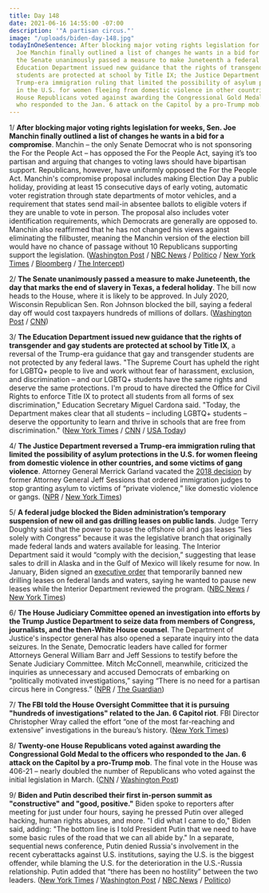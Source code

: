 ```yaml
---
title: Day 148
date: 2021-06-16 14:55:00 -07:00
description: '"A partisan circus."'
image: "/uploads/biden-day-148.jpg"
todayInOneSentence: After blocking major voting rights legislation for weeks, Sen.
  Joe Manchin finally outlined a list of changes he wants in a bid for a compromise;
  the Senate unanimously passed a measure to make Juneteenth a federal holiday; the
  Education Department issued new guidance that the rights of transgender and gay
  students are protected at school by Title IX; the Justice Department reversed a
  Trump-era immigration ruling that limited the possibility of asylum protections
  in the U.S. for women fleeing from domestic violence in other countries; and 21
  House Republicans voted against awarding the Congressional Gold Medal to the officers
  who responded to the Jan. 6 attack on the Capitol by a pro-Trump mob.
---
```


1/ **After blocking major voting rights legislation for weeks, Sen. Joe Manchin finally outlined a list of changes he wants in a bid for a compromise**. Manchin – the only Senate Democrat who is not sponsoring the For the People Act – has opposed the For the People Act, saying it’s too partisan and arguing that changes to voting laws should have bipartisan support. Republicans, however, have uniformly opposed the For the People Act. Manchin's compromise proposal includes making Election Day a public holiday, providing at least 15 consecutive days of early voting, automatic voter registration through state departments of motor vehicles, and a requirement that states send mail-in absentee ballots to eligible voters if they are unable to vote in person. The proposal also includes voter identification requirements, which Democrats are generally are opposed to. Manchin also reaffirmed that he has not changed his views against eliminating the filibuster, meaning the Manchin version of the election bill would have no chance of passage without 10 Republicans supporting support the legislation. ([Washington Post](https://www.washingtonpost.com/politics/manchin-narrows-his-demands-on-voting-legislation-bringing-democrats-closer-to-unity/2021/06/16/f588093e-cec4-11eb-8014-2f3926ca24d9_story.html) / [NBC News](https://www.nbcnews.com/politics/elections/manchin-proposes-compromise-voting-bills-n1271058) / [Politico](https://www.politico.com/news/2021/06/16/manchin-gop-elections-bill-494878) / [New York Times](https://www.nytimes.com/2021/06/16/us/politics/manchin-voting-rights.html) / [Bloomberg](https://www.bloomberg.com/news/articles/2021-06-16/manchin-lists-demands-for-voting-rights-in-bid-for-compromise?srnd=politics-vp) / [The Intercept](https://theintercept.com/2021/06/16/joe-manchin-leaked-billionaire-donors-no-labels/))

2/ **The Senate unanimously passed a measure to make Juneteenth, the day that marks the end of slavery in Texas, a federal holiday**. The bill now heads to the House, where it is likely to be approved. In July 2020, Wisconsin Republican Sen. Ron Johnson blocked the bill, saying a federal day off would cost taxpayers hundreds of millions of dollars. ([Washington Post](https://www.washingtonpost.com/politics/senate-slavery-juneteenth-federal-holiday/2021/06/15/be848978-ce1d-11eb-8cd2-4e95230cfac2_story.html) / [CNN](https://www.cnn.com/2021/06/15/politics/juneteenth-federal-holiday-senate-vote/index.html))

3/ **The Education Department issued new guidance that the rights of transgender and gay students are protected at school by Title IX**, a reversal of the Trump-era guidance that gay and transgender students are not protected by any federal laws.  "The Supreme Court has upheld the right for LGBTQ\+ people to live and work without fear of harassment, exclusion, and discrimination – and our LGBTQ\+ students have the same rights and deserve the same protections. I'm proud to have directed the Office for Civil Rights to enforce Title IX to protect all students from all forms of sex discrimination," Education Secretary Miguel Cardona said. "Today, the Department makes clear that all students – including LGBTQ\+ students – deserve the opportunity to learn and thrive in schools that are free from discrimination." ([New York Times](https://www.nytimes.com/2021/06/16/us/politics/title-ix-transgender-students.html) / [CNN](https://www.cnn.com/2021/06/16/politics/title-ix-lgbtq-students/) / [USA Today](https://www.usatoday.com/story/news/education/2021/06/16/transgender-students-school-title-ix-education-department/7715053002/?scrolla=5eb6d68b7fedc32c19ef33b4))

4/ **The Justice Department reversed a Trump-era immigration ruling that limited the possibility of asylum protections in the U.S. for women fleeing from domestic violence in other countries, and some victims of gang violence**. Attorney General Merrick Garland vacated the [2018 decision](https://whatthefuckjusthappenedtoday.com/2018/06/11/day-508/#4-jeff-sessions-ordered-immigration) by former Attorney General Jeff Sessions that ordered immigration judges to stop granting asylum to victims of “private violence,” like domestic violence or gangs. ([NPR](https://www.npr.org/2021/06/16/1007277888/the-justice-department-overturns-rules-that-limited-asylum-for-survivors-of-viol) / [New York Times](https://www.nytimes.com/2021/06/16/us/politics/justice-dept-asylum-gangs-domestic-abuse.html?referringSource=articleShare))

5/ **A federal judge blocked the Biden administration’s temporary suspension of new oil and gas drilling leases on public lands**. Judge Terry Doughty said that the power to pause the offshore oil and gas leases “lies solely with Congress” because it was the legislative branch that originally made federal lands and waters available for leasing. The Interior Department said it would “comply with the decision,” suggesting that lease sales to drill in Alaska and in the Gulf of Mexico will likely resume for now. In January, Biden signed an [executive order](https://whatthefuckjusthappenedtoday.com/2021/01/27/day-8/#10-biden-warned-the-climate-crisis-p) that temporarily banned new drilling leases on federal lands and waters, saying he wanted to pause new leases while the Interior Department reviewed the program. ([NBC News](https://www.nbcnews.com/politics/politics-news/federal-judge-blocks-biden-s-ban-leases-drilling-public-lands-n1270972) / [New York Times](https://www.nytimes.com/2021/06/15/climate/biden-drilling-federal-land.html))

6/ **The House Judiciary Committee opened an investigation into efforts by the Trump Justice Department to seize data from members of Congress, journalists, and the then-White House counsel**. The Department of Justice's inspector general has also opened a separate inquiry into the data seizures. In the Senate, Democratic leaders have called for former Attorneys General William Barr and Jeff Sessions to testify before the Senate Judiciary Committee. Mitch McConnell, meanwhile, criticized the inquiries as unnecessary and accused Democrats of embarking on “politically motivated investigations,” saying “There is no need for a partisan circus here in Congress.” ([NPR](https://www.npr.org/2021/06/14/1006417513/a-house-panel-will-investigate-trump-era-surveillance-by-the-department-of-justi) / [The Guardian](https://www.theguardian.com/us-news/2021/jun/16/senate-republicans-trump-justice-department-democrats-data))

7/ **The FBI told the House Oversight Committee that it is pursuing "hundreds of investigations" related to the Jan. 6 Capitol riot**. FBI Director Christopher Wray called the effort “one of the most far-reaching and extensive” investigations in the bureau’s history. ([New York Times](https://www.nytimes.com/2021/06/15/us/politics/capitol-riot-inquiry-fbi-congress.html))

8/ **Twenty-one House Republicans voted against awarding the Congressional Gold Medal to the officers who responded to the Jan. 6 attack on the Capitol by a pro-Trump mob**. The final vote in the House was 406-21 – nearly doubled the number of Republicans who voted against the initial legislation in March.  ([CNN](https://www.cnn.com/2021/06/15/politics/congressional-gold-medal-house-vote/index.html) / [Washington Post](https://www.washingtonpost.com/politics/21-house-republicans-vote-against-awarding-congressional-gold-medal-to-all-police-officers-who-responded-on-jan-6/2021/06/15/1fd17ac2-ce25-11eb-8cd2-4e95230cfac2_story.html))

9/ **Biden and Putin described their first in-person summit as "constructive" and "good, positive."** Biden spoke to reporters after meeting for just under four hours, saying he pressed Putin over alleged hacking, human rights abuses, and more. "I did what I came to do," Biden said, adding: "The bottom line is I told President Putin that we need to have some basic rules of the road that we can all abide by." In a separate, sequential news conference, Putin denied Russia's involvement in the recent cyberattacks against U.S. institutions, saying the U.S. is the biggest offender, while blaming the U.S. for the deterioration in the U.S.-Russia relationship. Putin added that “there has been no hostility” between the two leaders. ([New York Times](https://www.nytimes.com/live/2021/06/16/world/biden-putin) / [Washington Post](https://www.washingtonpost.com/politics/biden-putin/2021/06/16/cdd677dc-ce0a-11eb-8014-2f3926ca24d9_story.html) / [NBC News](https://www.nbcnews.com/politics/white-house/biden-putin-summit-key-takeaways-all-business-meeting-geneva-n1271042) / [Politico](https://www.politico.com/news/2021/06/16/biden-putin-geneva-494812))